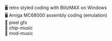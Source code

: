 🖥️ retro styled coding with BlitzMAX on Windows <br>
🖥️ Amiga MC68000 assembly coding (emulation) <br>
🎨 pixel gfx <br>
🎵 chip-music <br>
🎵 mod-music <br>

<!--
**axg74/axg74** is a ✨ _special_ ✨ repository because its `README.md` (this file) appears on your GitHub profile.

Here are some ideas to get you started:

- 🔭 I’m currently working on ...
- 🌱 I’m currently learning ...
- 👯 I’m looking to collaborate on ...
- 🤔 I’m looking for help with ...
- 💬 Ask me about ...
- 📫 How to reach me: ...
- 😄 Pronouns: ...
- ⚡ Fun fact: ...
-->
